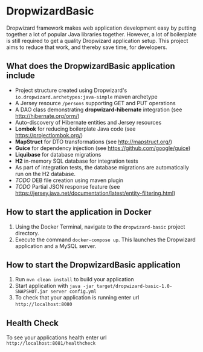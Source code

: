 # DropwizardBasic

Dropwizard framework makes web application development easy by putting together a lot of popular Java libraries together. 
However, a lot of boilerplate is still required to get a quality Dropwizard application setup. 
This project aims to reduce that work, and thereby save time, for developers.
 
What does the DropwizardBasic application include
---

- Project structure created using Dropwizard's `io.dropwizard.archetypes:java-simple` maven archetype
- A Jersey resource `/persons` supporting GET and PUT operations
- A DAO class demonstrating **dropwizard-hibernate** integration (see http://hibernate.org/orm/)
- Auto-discovery of Hibernate entities and Jersey resources
- **Lombok** for reducing boilerplate Java code (see https://projectlombok.org/)
- **MapStruct** for DTO transformations (see http://mapstruct.org/) 
- **Guice** for dependency injection (see https://github.com/google/guice)
- **Liquibase** for database migrations
- **H2** in-memory SQL database for integration tests
- As part of integration tests, the database migrations are automatically run on the H2 database.
- *TODO* DEB file creation using maven plugin 
- *TODO* Partial JSON response feature (see <https://jersey.java.net/documentation/latest/entity-filtering.html>)

How to start the application in Docker
---

1. Using the Docker Terminal, navigate to the `dropwizard-basic` project directory.
2. Execute the command `docker-compose up`. This launches the Dropwizard application and a MySQL server.

How to start the DropwizardBasic application
---

1. Run `mvn clean install` to build your application
1. Start application with `java -jar target/dropwizard-basic-1.0-SNAPSHOT.jar server config.yml`
1. To check that your application is running enter url `http://localhost:8080`

Health Check
---

To see your applications health enter url `http://localhost:8081/healthcheck`
